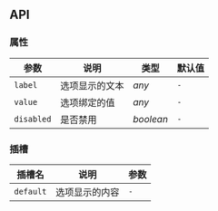 ## API

### 属性

| 参数 | 说明 | 类型 | 默认值 | 
| --- | --- | --- | --- | 
| `label` | 选项显示的文本 | _any_ | `-` |
| `value` | 选项绑定的值 | _any_ | `-` |
| `disabled` | 是否禁用 | _boolean_ | `-` |

### 插槽

| 插槽名 | 说明 | 参数 |
| --- | --- | --- |
| `default` | 选项显示的内容 | `-` |